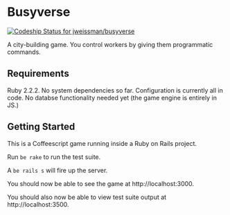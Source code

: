 # Busyverse

[ ![Codeship Status for jweissman/busyverse](https://www.codeship.io/projects/9c8a5150-0a08-0133-3248-521d3b82cdba/status)](https://codeship.com/projects/90649)

A city-building game. You control workers by giving them programmatic
commands. 

## Requirements

Ruby 2.2.2. No system dependencies so far. Configuration is currently all in code. No databse functionality needed yet (the game engine is entirely in JS.)

## Getting Started

This is a Coffeescript game running inside a Ruby on Rails project. 

Run `be rake` to run the test suite.  

A `be rails s` will fire up the server. 

You should now be able to see the game at http://localhost:3000. 

You should also now be able to view test suite output at http://localhost:3500.

